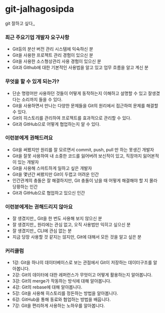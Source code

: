 # git-jalhagosipda
git 잘하고 싶다,,

### 최근 주요기업 개발자 요구사항
- Git등의 분산 버전 관리 시스템에 익숙하신 분
- Git을 사용한 프로젝트 관리 경험이 있으신 분
- Git을 사용한 소스형상관리 사용 경험이 있으신 분
- Git과 Github에 대한 기본적인 사용법을 알고 있고 업무 흐름을 알고 계신 분

### 무엇을 할 수 있게 되는가?
- 단순 명령어만 사용하던 것들이 어떻게 동작하는지 이해하고 설명할 수 있고 잘생겼다는 소리까지 들을 수 있다.
- Git을 사용하면서 만나는 다양한 문제들을 Git의 원리에서 접근하여 문제를 해결할 수 있다.
- Git의 히스토리를 관리하여 프로젝트를 효과적으로 관리할 수 있다.
- Git과 GitHub으로 어떻게 협업하는지 알 수 있다.

### 이런분에게 권해드려요
- Git을 써봤지만 원리를 잘 모르면서 commit, push, pull 만 하는 못생긴 개발자
- Git을 잘못 사용하여 내 소중한 코드를 잃어버려 보신적이 있고, 직장까지 잃어본적이 있는 개발자
- Git을 사용해 스마트하게 일하고 싶은 개발자
- Git을 몇년간 써봤지만 Git이 두렵고 어려운 인간
- 인간관계의 충돌은 잘 해결하지만, Git 충돌이 났을 때 어떻게 해결해야 할 지 몰라 당황하는 인간
- Git과 GitHub으로 협업하고 있으신 인간

### 이런분에게는 권해드리지 않아요
- 잘 생겼지만,, Git을 한 번도 사용해 보지 않으신 분
- 잘 생겼지만,, 원리에는 관심 없고, 오직 사용법만 익히고 싶으신 분
- 잘 생겼지만,, CLI에 관심 없는 분
- 지금 당장 사용할 것 같지는 않지만, Git에 대해서 모든 것을 알고 싶은 분

### 커리큘럼
- 1강: Git을 하나의 데이터베이스로 보는 관점에서 Git이 저장하는 데이터구조를 알아봅니다.
- 2강: Git의 데이터에 대한 레퍼런스가 무엇이고 어떻게 활용하는지 알아봅니다.
- 3강: Git의 merge가 작동하는 방식에 대해 알아봅니다.
- 4강: Git의 rebase에 대해 알아봅니다.
- 5강: Git을 사용해 히스토리를 정돈하는 방법을 알아봅니다. 
- 6강: GitHub을 통해 동료와 협업하는 방법을 배웁니다.
- 7강: Git을 편리하게 사용하는 노하우를 알아봅니다.
